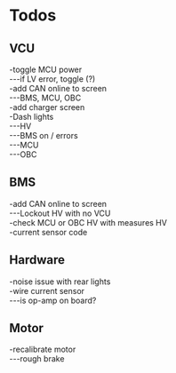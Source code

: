 # Todos
## VCU
-toggle MCU power <br>
---if LV error, toggle (?) <br>
-add CAN online to screen <br>
  ---BMS, MCU, OBC  <br>
-add charger screen <br>
-Dash lights <br>
---HV <br>
---BMS on / errors <br>
---MCU <br>
---OBC <br>

## BMS
-add CAN online to screen <br>
  ---Lockout HV with no VCU  <br>
-check MCU or OBC HV with measures HV  <br>
-current sensor code <br>

## Hardware
-noise issue with rear lights <br>
-wire current sensor <br>
---is op-amp on board? <br>

## Motor
-recalibrate motor <br>
---rough brake <br>
